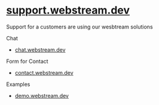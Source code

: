 # [support.webstream.dev](https://support.webstream.dev/)

Support for a customers are using our wesbtream solutions

Chat
+ [chat.webstream.dev](https://chat.webstream.dev/)

Form for Contact

+ [contact.webstream.dev](https://contact.webstream.dev/)


Examples

+ [demo.webstream.dev](https://demo.webstream.dev/)

